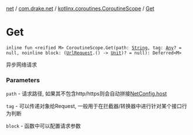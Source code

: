 [net](../../index.md) / [com.drake.net](../index.md) / [kotlinx.coroutines.CoroutineScope](index.md) / [Get](./-get.md)

# Get

`inline fun <reified M> CoroutineScope.Get(path: `[`String`](https://kotlinlang.org/api/latest/jvm/stdlib/kotlin/-string/index.html)`, tag: `[`Any`](https://kotlinlang.org/api/latest/jvm/stdlib/kotlin/-any/index.html)`? = null, noinline block: (`[`UrlRequest`](../../com.drake.net.request/-url-request/index.md)`.() -> `[`Unit`](https://kotlinlang.org/api/latest/jvm/stdlib/kotlin/-unit/index.html)`)? = null): Deferred<M>`

异步网络请求

### Parameters

`path` - 请求路径, 如果其不包含http/https则会自动拼接[NetConfig.host](../-net-config/host.md)

`tag` - 可以传递对象给Request, 一般用于在拦截器/转换器中进行针对某个接口行为判断

`block` - 函数中可以配置请求参数